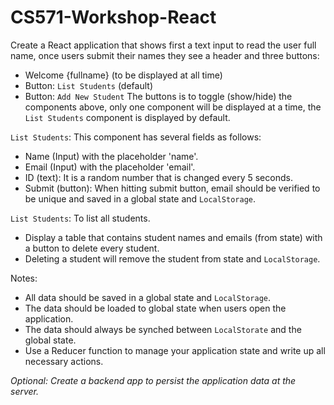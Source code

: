 # CS571-Workshop-React
Create a React application that shows first a text input to read the user full name, once users submit their names they see a header and three buttons:
* Welcome {fullname} (to be displayed at all time)
* Button: `List Students` (default)
* Button: `Add New Student`
The buttons is to toggle (show/hide) the components above, only one component will be displayed at a time, the `List Students` component is displayed by default.

`List Students`: This component has several fields as follows:
* Name (Input) with the placeholder 'name'. 
* Email (Input) with the placeholder 'email'. 
* ID (text): It is a random number that is changed every 5 seconds.
* Submit (button): When hitting submit button, email should be verified to be unique and saved in a global state and `LocalStorage`.

`List Students`: To list all students.  
* Display a table that contains student names and emails (from state) with a button to delete every student.   
* Deleting a student will remove the student from state and `LocalStorage`.

Notes:
* All data should be saved in a global state and `LocalStorage`. 
* The data should be loaded to global state when users open the application. 
* The data should always be synched between `LocalStorate` and the global state.
* Use a Reducer function to manage your application state and write up all necessary actions.

*Optional: Create a backend app to persist the application data at the server.*
